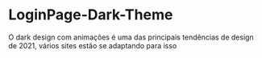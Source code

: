 # LoginPage-Dark-Theme
O dark design com animações é uma das principais tendências de design de 2021, vários sites estão se adaptando para isso
